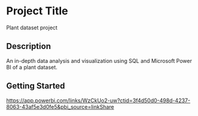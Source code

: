 # Project Title

Plant dataset project

## Description

An in-depth data analysis and visualization using SQL and Microsoft Power BI of a plant dataset.

## Getting Started

https://app.powerbi.com/links/WzCkUo2-uw?ctid=3f4d50d0-498d-4237-8063-43af5e3d0fe5&pbi_source=linkShare
